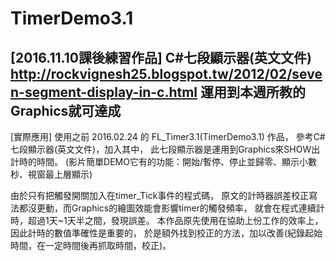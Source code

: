# TimerDemo3.1
[2016.11.10課後練習作品]
C#七段顯示器(英文文件)
http://rockvignesh25.blogspot.tw/2012/02/seven-segment-display-in-c.html
運用到本週所教的Graphics就可達成
------
[實際應用]
使用之前 2016.02.24 的 FL_Timer3.1(TimerDemo3.1) 作品，
參考C#七段顯示器(英文文件)，加入其中，
此七段顯示器是運用到Graphics來SHOW出計時的時間。
(影片簡單DEMO它有的功能：開始/暫停、停止並歸零、顯示小數秒、視窗最上層顯示)

由於只有把觸發開關加入在timer_Tick事件的程式碼，
原文的計時器誤差校正寫法都沒更動，而Graphics的繪圖效能會影響timer的觸發頻率，
就會在程式連續計時，超過1天~1天半之間，發現誤差。
本作品原先使用在協助上份工作的效率上，因此計時的數值準確性是重要的，
於是額外找到校正的方法，加以改善(紀錄起始時間，在一定時間後再抓取時間，校正)。